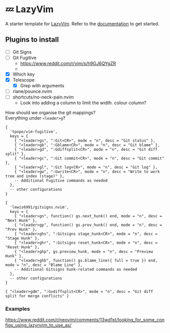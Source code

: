 # 💤 LazyVim

A starter template for [LazyVim](https://github.com/LazyVim/LazyVim).
Refer to the [documentation](https://lazyvim.github.io/installation) to get started.

## Plugins to install

- [ ] Git Signs
- [ ] Git Fugitive
    - https://www.reddit.com/r/vim/s/h9GJ6QYgZR
    -
- [x] Which key
- [x] Telescope
  - [x] Grep with arguments
- [ ] rlane/pounce.nvim
- [ ] shortcuts/no-neck-pain.nvim
    - Look into adding a column to limit the width. colour column?

How should we organise the git mappings?  
Everything under `<leader>g`?  
```
{
  'tpope/vim-fugitive',
  keys = {
    { "<leader>gs", ":Git<CR>", mode = "n", desc = "Git status" },
    { "<leader>gb", ":Gblame<CR>", mode = "n", desc = "Git blame" },
    { "<leader>gd", ":Gdiffsplit<CR>", mode = "n", desc = "Git diff split" },
    { "<leader>gc", ":Git commit<CR>", mode = "n", desc = "Git commit" },
    { "<leader>gl", ":Git log<CR>", mode = "n", desc = "Git log" },
    { "<leader>gw", ":Gwrite<CR>", mode = "n", desc = "Write to work tree and index (stage)" },
    -- Additional Fugitive commands as needed
  },
  -- other configurations
}
```

```
{
  'lewis6991/gitsigns.nvim',
  keys = {
    { "<leader>gn", function() gs.next_hunk() end, mode = "n", desc = "Next Hunk" },
    { "<leader>gp", function() gs.prev_hunk() end, mode = "n", desc = "Prev Hunk" },
    { "<leader>ghs", ":Gitsigns stage_hunk<CR>", mode = "n", desc = "Stage Hunk" },
    { "<leader>ghr", ":Gitsigns reset_hunk<CR>", mode = "n", desc = "Reset Hunk" },
    { "<leader>ghp", gs.preview_hunk, mode = "n", desc = "Preview Hunk" },
    { "<leader>ghb", function() gs.blame_line({ full = true }) end, mode = "n", desc = "Blame Line" },
    -- Additional Gitsigns hunk-related commands as needed
  },
  -- other configurations
}
```

```
{ "<leader>gdm", ":Gvdiffsplit<CR>", mode = "n", desc = "Git diff split for merge conflicts" }
```

### Examples 

https://www.reddit.com/r/neovim/comments/13wd1st/looking_for_some_configs_using_lazynvim_to_use_as/
